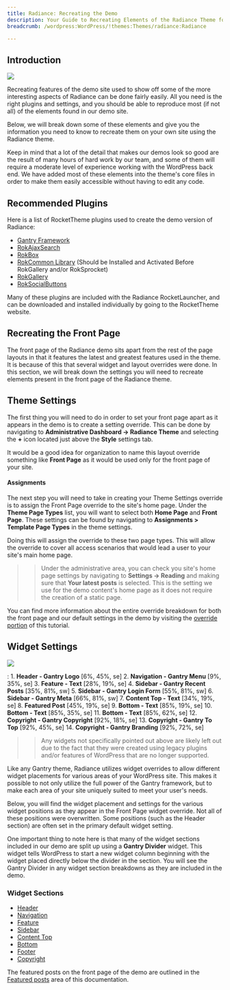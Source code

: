 ```yaml
---
title: Radiance: Recreating the Demo
description: Your Guide to Recreating Elements of the Radiance Theme for WordPress
breadcrumb: /wordpress:WordPress/!themes:Themes/radiance:Radiance

---
```


Introduction
-----

![][theme]

Recreating features of the demo site used to show off some of the more interesting aspects of Radiance can be done fairly easily. All you need is the right plugins and settings, and you should be able to reproduce most (if not all) of the elements found in our demo site.

Below, we will break down some of these elements and give you the information you need to know to recreate them on your own site using the Radiance theme.

Keep in mind that a lot of the detail that makes our demos look so good are the result of many hours of hard work by our team, and some of them will require a moderate level of experience working with the WordPress back end. We have added most of these elements into the theme's core files in order to make them easily accessible without having to edit any code.

Recommended Plugins
-----

Here is a list of RocketTheme plugins used to create the demo version of Radiance:

* [Gantry Framework][gantry]
* [RokAjaxSearch][rokajaxsearch]
* [RokBox][rokbox]
* [RokCommon Library](http://www.rockettheme.com/wordpress/plugins/rokutilities) (Should be Installed and Activated Before RokGallery and/or RokSprocket)
* [RokGallery][rokgallery]
* [RokSocialButtons][social]

Many of these plugins are included with the Radiance RocketLauncher, and can be downloaded and installed individually by going to the RocketTheme website.

Recreating the Front Page
-----

The front page of the Radiance demo sits apart from the rest of the page layouts in that it features the latest and greatest features used in the theme. It is because of this that several widget and layout overrides were done. In this section, we will break down the settings you will need to recreate elements present in the front page of the Radiance theme.

Theme Settings
-----

The first thing you will need to do in order to set your front page apart as it appears in the demo is to create a setting override. This can be done by navigating to **Administrative Dashboard -> Radiance Theme** and selecting the **+** icon located just above the **Style** settings tab.

It would be a good idea for organization to name this layout override something like **Front Page** as it would be used only for the front page of your site.

#### Assignments
The next step you will need to take in creating your Theme Settings override is to assign the Front Page override to the site's home page. Under the **Theme Page Types** list, you will want to select both **Home Page** and **Front Page**. These settings can be found by navigating to **Assignments > Template Page Types** in the theme settings.

Doing this will assign the override to these two page types. This will allow the override to cover all access scenarios that would lead a user to your site's main home page.

>> Under the administrative area, you can check you site's home page settings by navigating to **Settings -> Reading** and making sure that **Your latest posts** is selected. This is the setting we use for the demo content's home page as it does not require the creation of a static page.

You can find more information about the entire override breakdown for both the front page and our default settings in the demo by visiting the [override portion][demooverride] of this tutorial.

Widget Settings
-----

![][theme2]

:   1. **Header - Gantry Logo** [6%, 45%, se]
    2. **Navigation - Gantry Menu** [9%, 35%, se]
    3. **Feature - Text** [28%, 19%, se]
    4. **Sidebar - Gantry Recent Posts** [35%, 81%, sw]
    5. **Sidebar - Gantry Login Form** [55%, 81%, sw]
    6. **Sidebar - Gantry Meta** [66%, 81%, sw]
    7. **Content Top - Text** [34%, 19%, se]
    8. **Featured Post** [45%, 19%, se]
    9. **Bottom - Text** [85%, 19%, se]
    10. **Bottom - Text** [85%, 35%, se]
    11. **Bottom - Text** [85%, 62%, se]
    12. **Copyright - Gantry Copyright** [92%, 18%, se]
    13. **Copyright - Gantry To Top** [92%, 45%, se]
    14. **Copyright - Gantry Branding** [92%, 72%, se]

>> Any widgets not specifically pointed out above are likely left out due to the fact that they were created using legacy plugins and/or features of WordPress that are no longer supported.

Like any Gantry theme, Radiance utilizes widget overrides to allow different widget placements for various areas of your WordPress site. This makes it possible to not only utilize the full power of the Gantry framework, but to make each area of your site uniquely suited to meet your user's needs.

Below, you will find the widget placement and settings for the various widget positions as they appear in the Front Page widget override. Not all of these positions were overwritten. Some positions (such as the Header section) are often set in the primary default widget setting.

One important thing to note here is that many of the widget sections included in our demo are split up using a **Gantry Divider** widget. This widget tells WordPress to start a new widget column beginning with the widget placed directly below the divider in the section. You will see the Gantry Divider in any widget section breakdowns as they are included in the demo.

### Widget Sections

* [Header][header]
* [Navigation][navigation]
* [Feature][feature]
* [Sidebar][sidebar]
* [Content Top][contenttop]
* [Bottom][bottom]
* [Footer][footer]
* [Copyright][copyright]

The featured posts on the front page of the demo are outlined in the [Featured posts][posts] area of this documentation.

[gantry]: http://gantry.org/downloads
[rokajaxsearch]: http://www.rockettheme.com/wordpress/plugins/rokajaxsearch
[rokbox]: http://www.rockettheme.com/wordpress/plugins/rokbox
[roksprocket]: http://www.rockettheme.com/wordpress/plugins/roksprocket
[theme2]: assets/radiance2.jpeg
[theme]: assets/radiance.jpeg
[roksprocket]: http://www.rockettheme.com/wordpress/plugins/roksprocket
[rokgallery]: http://www.rockettheme.com/wordpress/plugins/rokgallery
[faq]: faq.md
[menu]: ../../start/menu.md
[override]: http://docs.gantry.org/gantry4/configure
[top]: demo_top.md
[ribbon]: demo_ribbon.md
[showcase]: demo_showcase.md
[feature]: demo_feature.md
[extension]: demo_extension.md
[header]: demo_header.md
[logo]: demo_logo.md
[slideshow]: demo_slideshow.md
[footer]: demo_footer.md
[navigation]: demo_navigation.md
[contenttop]: demo_contenttop.md
[posts]: demo_posts.md
[bottom]: demo_bottom.md
[copyright]: demo_copyright.md
[sidebar]: demo_sidebar.md
[demooverride]: demo_override.md
[social]: http://www.rockettheme.com/wordpress/plugins/rokutilities
